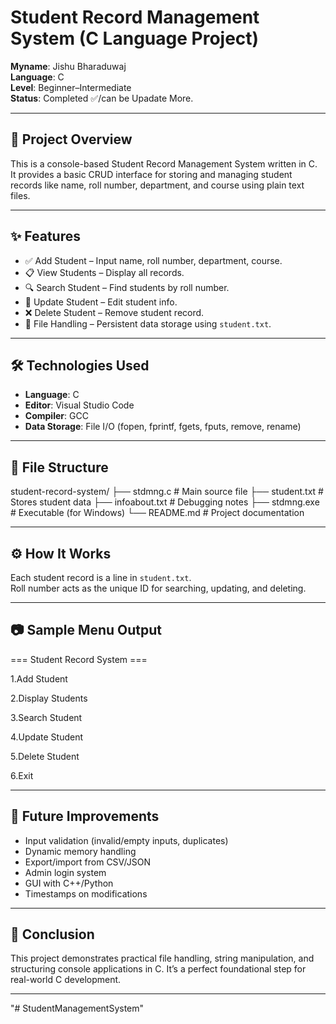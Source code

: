 # Student Record Management System (C Language Project)

**Myname**: Jishu Bharaduwaj  
**Language**: C  
**Level**: Beginner–Intermediate  
**Status**: Completed ✅/can be Upadate More.

---

## 🚀 Project Overview

This is a console-based Student Record Management System written in C.  
It provides a basic CRUD interface for storing and managing student records like name, roll number, department, and course using plain text files.

---

## ✨ Features

- ✅ Add Student – Input name, roll number, department, course.
- 📋 View Students – Display all records.
- 🔍 Search Student – Find students by roll number.
- 📝 Update Student – Edit student info.
- ❌ Delete Student – Remove student record.
- 💾 File Handling – Persistent data storage using `student.txt`.

---

## 🛠️ Technologies Used

- **Language**: C
- **Editor**: Visual Studio Code
- **Compiler**: GCC
- **Data Storage**: File I/O (fopen, fprintf, fgets, fputs, remove, rename)

---

## 📁 File Structure

student-record-system/
├── stdmng.c # Main source file
├── student.txt # Stores student data
├── infoabout.txt # Debugging notes
├── stdmng.exe # Executable (for Windows)
└── README.md # Project documentation

---

## ⚙️ How It Works

Each student record is a line in `student.txt`.  
Roll number acts as the unique ID for searching, updating, and deleting.

---

## 📷 Sample Menu Output

=== Student Record System ===

1.Add Student

2.Display Students

3.Search Student

4.Update Student

5.Delete Student

6.Exit

---

## 🔮 Future Improvements

- Input validation (invalid/empty inputs, duplicates)
- Dynamic memory handling
- Export/import from CSV/JSON
- Admin login system
- GUI with C++/Python
- Timestamps on modifications

---

## 📌 Conclusion

This project demonstrates practical file handling, string manipulation, and structuring console applications in C. It’s a perfect foundational step for real-world C development.

---
"# StudentManagementSystem" 
